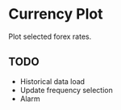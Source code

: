 # Currency Plot	

Plot selected forex rates.

## TODO

* Historical data load
* Update frequency selection
* Alarm
